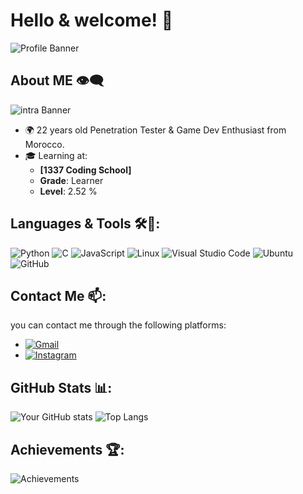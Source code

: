 
# Hello & welcome! 👋

![Profile Banner](https://raw.githubusercontent.com/salmane10/salmane10/main/giphy.gif)

## About ME 👁‍🗨
![intra Banner](https://raw.githubusercontent.com/salmane10/salmane10/main/.github/v1.svg)
- 🌍 22 years old Penetration Tester & Game Dev Enthusiast from Morocco.
- 🎓 Learning at:
  - **[1337 Coding School]**
  - **Grade**: Learner
  - **Level**: 2.52 %

## Languages & Tools 🛠️🎨:
![Python](https://img.shields.io/badge/-Python-000?&logo=Python)
![C](https://img.shields.io/badge/-C-000?&logo=C)
![JavaScript](https://img.shields.io/badge/-JavaScript-000?&logo=JavaScript)
![Linux](https://img.shields.io/badge/-Linux-000?&logo=Linux)
![Visual Studio Code](https://img.shields.io/badge/-Visual%20Studio%20Code-000?&logo=Visual%20Studio%20Code)
![Ubuntu](https://img.shields.io/badge/-Ubuntu-000?&logo=Ubuntu)
![GitHub](https://img.shields.io/badge/-GitHub-000?&logo=GitHub)

## Contact Me 📫:
you can contact me through the following platforms:
- [![Gmail](https://img.shields.io/badge/-Gmail-000?&logo=Gmail)](salmanelouham1@gmail.com)
- [![Instagram](https://img.shields.io/badge/-Instagram-000?&logo=Instagram)]([https://www.instagram.com/your-instagram](https://www.instagram.com/salmane.1/))

## GitHub Stats 📊:
![Your GitHub stats](https://github-readme-stats.vercel.app/api?username=your-username&show_icons=true&theme=dark)
![Top Langs](https://github-readme-stats.vercel.app/api/top-langs/?username=your-username&layout=compact&theme=dark)

## Achievements 🏆:
![Achievements](URL_TO_YOUR_ACHIEVEMENTS_IMAGE)
<!--
**salmane10/salmane10** is a ✨ _special_ ✨ repository because its `README.md` (this file) appears on your GitHub profile.

Here are some ideas to get you started:

- 🔭 I’m currently working on ...
- 🌱 I’m currently learning ...
- 👯 I’m looking to collaborate on ...
- 🤔 I’m looking for help with ...
- 💬 Ask me about ...
- 📫 How to reach me: ...
- 😄 Pronouns: ...
- ⚡ Fun fact: ...
-->
